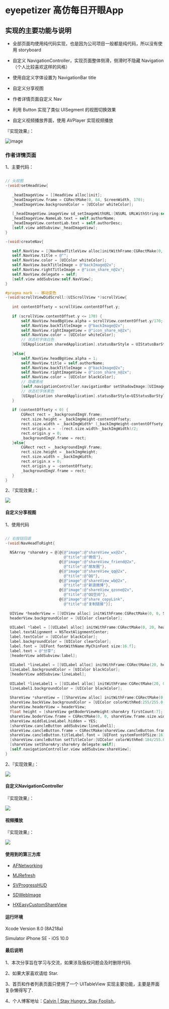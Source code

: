 # eyepetizer 高仿每日开眼App

## 实现的主要功能与说明

* 全部页面均使用纯代码实现，也是因为公司项目一般都是纯代码，所以没有使用 storyboard

* 自定义 NavigationController，实现页面整体侧滑，侧滑时不隐藏 Navigation（个人比较喜欢这样的风格）

* 使用自定义字体设置为 NavigationBar title

* 自定义分享视图

* 作者详情页面自定义 Nav

* 利用 Button 实现了类似 UISegment 的视图切换效果

* 自定义视频播放界面，使用 AVPlayer 实现视频播放

『实现效果』：

![image](https://github.com/CalvinCheungCoder/eyepetizer/blob/master/Views.gif)

### 作者详情页面

1、主要代码：

 ``` Objective-C
 
 // 头视图
-(void)setHeadView{
    
    _headImageView = [[HeadView alloc]init];
    _headImageView.frame = CGRectMake(0, 64, ScreenWidth, 170);
    _headImageView.backgroundColor = [UIColor whiteColor];
    
    [_headImageView.imageView sd_setImageWithURL:[NSURL URLWithString:self.authorIcon]];
    _headImageView.NameLab.text = self.authorName;
    _headImageView.contentLab.text = self.authorDesc;
    [self.view addSubview:_headImageView];
}

-(void)createNav{
    
    self.NavView = [[NavHeadTitleView alloc]initWithFrame:CGRectMake(0, 0, ScreenWidth, 64)];
    self.NavView.title = @"";
    self.NavView.color = [UIColor whiteColor];
    self.NavView.backTitleImage = @"backImage@2x";
    self.NavView.rightTitleImage = @"icon_share_n@2x";
    self.NavView.delegate = self;
    [self.view addSubview:self.NavView];
}

#pragma mark -- 移动变色
-(void)scrollViewDidScroll:(UIScrollView *)scrollView{
    
    int contentOffsety = scrollView.contentOffset.y;
    
    if (scrollView.contentOffset.y <= 170) {
        self.NavView.headBgView.alpha = scrollView.contentOffset.y/170;
        self.NavView.backTitleImage = @"backImage@2x";
        self.NavView.rightImageView = @"icon_share_n@2x";
        self.NavView.color = [UIColor whiteColor];
        // 状态栏字体白色
        [UIApplication sharedApplication].statusBarStyle = UIStatusBarStyleLightContent;
        
    }else{
        self.NavView.headBgView.alpha = 1;
        self.NavView.title = self.authorName;
        self.NavView.backTitleImage = @"backImage@2x";
        self.NavView.rightImageView = @"icon_share_n@2x";
        self.NavView.color = [UIColor blackColor];
        // 隐藏黑线
        [self.navigationController.navigationBar setShadowImage:[UIImage new]];
        // 状态栏字体黑色
        [UIApplication sharedApplication].statusBarStyle=UIStatusBarStyleDefault;
    }
    
    if (contentOffsety < 0) {
        CGRect rect = _backgroundImgV.frame;
        rect.size.height = _backImgHeight-contentOffsety;
        rect.size.width = _backImgWidth* (_backImgHeight-contentOffsety)/_backImgHeight;
        rect.origin.x =  -(rect.size.width-_backImgWidth)/2;
        rect.origin.y = 0;
        _backgroundImgV.frame = rect;
    }else{
        CGRect rect = _backgroundImgV.frame;
        rect.size.height = _backImgHeight;
        rect.size.width = _backImgWidth;
        rect.origin.x = 0;
        rect.origin.y = -contentOffsety;
        _backgroundImgV.frame = rect;
    }
}
 ``` 
 
 2、『实现效果』：
 
 ![](https://github.com/CalvinCheungCoder/eyepetizer/blob/master/AuthorDetail.gif)
 
 #### 自定义分享视图
 
 1、使用代码
 
  ``` Objective-C
 
 // 右按钮回调
-(void)NavHeadToRight{
    
    NSArray *shareAry = @[@{@"image":@"shareView_wx@2x",
                            @"title":@"微信"},
                          @{@"image":@"shareView_friend@2x",
                            @"title":@"朋友圈"},
                          @{@"image":@"shareView_qq@2x",
                            @"title":@"QQ"},
                          @{@"image":@"shareView_wb@2x",
                            @"title":@"新浪微博"},
                          @{@"image":@"shareView_qzone@2x",
                            @"title":@"QQ空间"},
                          @{@"image":@"share_copyLink",
                            @"title":@"复制链接"}];
    
    UIView *headerView = [[UIView alloc] initWithFrame:CGRectMake(0, 0, ScreenWidth, 54)];
    headerView.backgroundColor = [UIColor clearColor];
    
    UILabel *label = [[UILabel alloc] initWithFrame:CGRectMake(0, 20, headerView.frame.size.width, 15)];
    label.textAlignment = NSTextAlignmentCenter;
    label.textColor = [UIColor blackColor];
    label.backgroundColor = [UIColor clearColor];
    label.font = [UIFont fontWithName:MyChinFont size:16.f];
    label.text = @"分享";
    [headerView addSubview:label];
    
    UILabel *lineLabel = [[UILabel alloc] initWithFrame:CGRectMake(20, headerView.frame.size.height-0.5, headerView.frame.size.width - 40, 0.5)];
    lineLabel.backgroundColor = [UIColor blackColor];
    [headerView addSubview:lineLabel];
    
    UILabel *lineLabel1 = [[UILabel alloc] initWithFrame:CGRectMake(20, 0, headerView.frame.size.width - 40, 0.5)];
    lineLabel1.backgroundColor = [UIColor blackColor];
    
    ShareView *shareView = [[ShareView alloc] initWithFrame:CGRectMake(0, 0, ScreenWidth, ScreenHeight)];
    shareView.backView.backgroundColor = [UIColor colorWithRed:255/255.0 green:255/255.0 blue:255/255.0 alpha:1.0];
    shareView.headerView = headerView;
    float height = [shareView getBoderViewHeight:shareAry firstCount:7];
    shareView.boderView.frame = CGRectMake(0, 0, shareView.frame.size.width, height);
    shareView.middleLineLabel.hidden = YES;
    [shareView.cancleButton addSubview:lineLabel1];
    shareView.cancleButton.frame = CGRectMake(shareView.cancleButton.frame.origin.x, shareView.cancleButton.frame.origin.y, shareView.cancleButton.frame.size.width, 54);
    shareView.cancleButton.titleLabel.font = [UIFont systemFontOfSize:16];
    [shareView.cancleButton setTitleColor:[UIColor colorWithRed:184/255.0 green:184/255.0 blue:184/255.0 alpha:1.0] forState:UIControlStateNormal];
    [shareView setShareAry:shareAry delegate:self];
    [self.navigationController.view addSubview:shareView];
}
 
 ``` 
 
 2、『实现效果』：
 
 ![](https://github.com/CalvinCheungCoder/eyepetizer/blob/master/Share.gif)

#### 自定义NavigationController

『实现效果』：

![](https://github.com/CalvinCheungCoder/eyepetizer/blob/master/CustomerNav.gif)

#### 视频播放

『实现效果』：

![](https://github.com/CalvinCheungCoder/eyepetizer/blob/master/Play.gif)


#### 使用到的第三方库

* [AFNetworking](https://github.com/AFNetworking/AFNetworking)

* [MJRefresh](https://github.com/CoderMJLee/MJRefresh)

* [SVProgressHUD](https://github.com/SVProgressHUD/SVProgressHUD)

* [SDWebImage](https://github.com/rs/SDWebImage)

* [HXEasyCustomShareView](https://github.com/huangxuan518/HXEasyCustomShareView)

#### 运行环境

Xcode Version 8.0 (8A218a)

Simulator iPhone SE - iOS 10.0

#### 最后说明

1、本次分享旨在学习与交流，如果涉及版权问题会及时删除代码.

2、如果大家喜欢请给 Star.

3、首页和作者列表页面只使用了一个 UITableView 实现主要功能，主要是界面复杂懒得写了.

4、个人博客地址：[Calvin | Stay Hungry. Stay Foolish.](http://www.zhangdinghao.cn).

